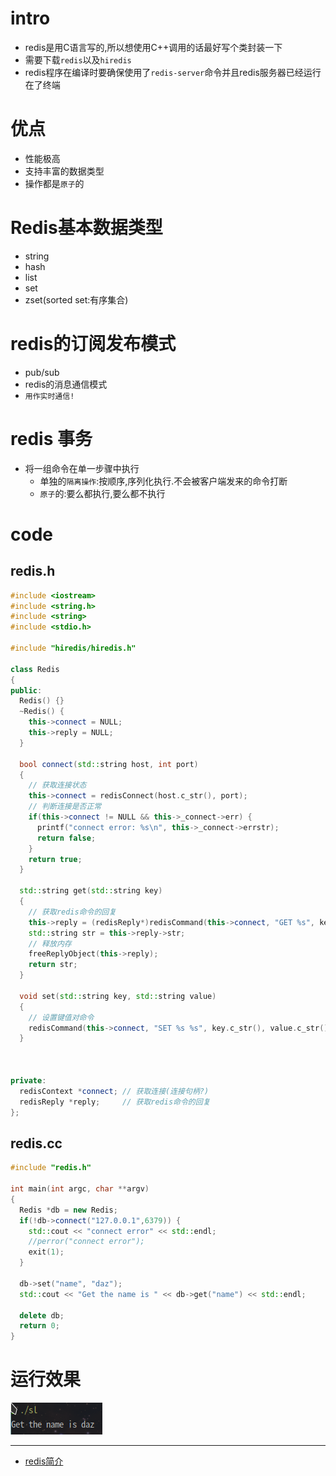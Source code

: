 # intro
- redis是用C语言写的,所以想使用C++调用的话最好写个类封装一下
- 需要下载`redis`以及`hiredis`
- redis程序在编译时要确保使用了`redis-server`命令并且redis服务器已经运行在了终端

# 优点
- 性能极高
- 支持丰富的数据类型
- 操作都是`原子`的

# Redis基本数据类型
- string
- hash
- list
- set
- zset(sorted set:有序集合)

# redis的订阅发布模式
- pub/sub
- redis的消息通信模式
- `用作实时通信!`

# redis 事务
- 将一组命令在单一步骤中执行
  - 单独的`隔离操作`:按顺序,序列化执行.不会被客户端发来的命令打断
  - `原子`的:要么都执行,要么都不执行



# code
## redis.h
```cpp
#include <iostream>
#include <string.h>
#include <string>
#include <stdio.h>

#include "hiredis/hiredis.h"

class Redis
{
public:
  Redis() {}
  ~Redis() {
    this->connect = NULL;
    this->reply = NULL;
  }

  bool connect(std::string host, int port) 
  {
    // 获取连接状态
    this->connect = redisConnect(host.c_str(), port);
    // 判断连接是否正常
    if(this->connect != NULL && this->_connect->err) {
      printf("connect error: %s\n", this->_connect->errstr);
      return false;
    }
    return true;
  }

  std::string get(std::string key)
  {
    // 获取redis命令的回复
    this->reply = (redisReply*)redisCommand(this->connect, "GET %s", key.c_str());
    std::string str = this->reply->str;
    // 释放内存
    freeReplyObject(this->reply);
    return str;
  }

  void set(std::string key, std::string value)
  {
    // 设置键值对命令
    redisCommand(this->connect, "SET %s %s", key.c_str(), value.c_str());
  }



private:
  redisContext *connect; // 获取连接(连接句柄?)
  redisReply *reply;     // 获取redis命令的回复
};
```

## redis.cc
```cpp
#include "redis.h"

int main(int argc, char **argv)
{
  Redis *db = new Redis;
  if(!db->connect("127.0.0.1",6379)) {
    std::cout << "connect error" << std::endl;
    //perror("connect error");
    exit(1);
  }

  db->set("name", "daz");
  std::cout << "Get the name is " << db->get("name") << std::endl;

  delete db;
  return 0;
}
```

# 运行效果
![](https://raw.githubusercontent.com/Daz-3ux-Img/Img-hosting/master/202207161146730.png)

---
- [redis简介](https://piaosanlang.gitbooks.io/redis/content/index.html)